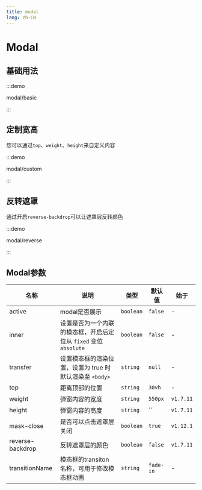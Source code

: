 ```yaml
---
title: modal
lang: zh-CN
---
```


# Modal

<script setup>
const demos = import.meta.globEager('../../../demos/panda-ui/modal/*/*.vue')
</script>

## 基础用法

:::demo

modal/basic

:::

## 定制宽高

您可以通过`top`、`weight`、`height`来自定义内容

:::demo

modal/custom

:::

## 反转遮罩

通过开启`reverse-backdrop`可以让遮罩层反转颜色

:::demo

modal/reverse

:::

## Modal参数

| 名称             | 说明                                                             | 类型      | 默认值    | 始于      |
| ---------------- | ---------------------------------------------------------------- | --------- | --------- | --------- |
| active           | modal是否展示                                                    | `boolean` | `false`   | -         |
| inner            | 设置是否为一个内联的模态框，开启后定位从 `fixed` 变位 `absolute` | `boolean` | `false`   | -         |
| transfer         | 设置模态框的渲染位置，设置为 true 时默认渲染至 `<body>`          | `string`  | `null`    | -         |
| top              | 距离顶部的位置                                                   | `string`  | `30vh`    | -         |
| weight           | 弹窗内容的宽度                                                   | `string`  | `550px`   | `v1.7.11` |
| height           | 弹窗内容的高度                                                   | `string`  | ``        | `v1.7.11` |
| mask-close       | 是否可以点击遮罩层关闭                                           | `boolean` | `true`    | `v1.12.1` |
| reverse-backdrop | 反转遮罩层的颜色                                                 | `boolean` | `false`   | `v1.7.11` |
| transitionName   | 模态框的transiton名称，可用于修改模态框动画                      | `string`  | `fade-in` | -         |
